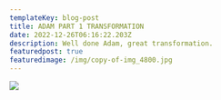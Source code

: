 ```yaml
---
templateKey: blog-post
title: ADAM PART 1 TRANSFORMATION
date: 2022-12-26T06:16:22.203Z
description: Well done Adam, great transformation.
featuredpost: true
featuredimage: /img/copy-of-img_4800.jpg
---
```

![](/img/copy-of-img_4800.jpg)